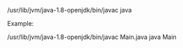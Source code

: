 /usr/lib/jvm/java-1.8-openjdk/bin/javac <Class>
java <Class>

Example:

/usr/lib/jvm/java-1.8-openjdk/bin/javac Main.java
java Main